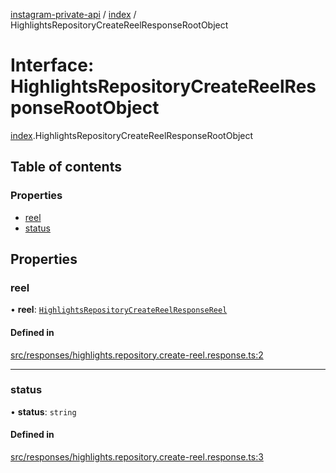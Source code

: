 [instagram-private-api](../../README.md) / [index](../../modules/index.md) / HighlightsRepositoryCreateReelResponseRootObject

# Interface: HighlightsRepositoryCreateReelResponseRootObject

[index](../../modules/index.md).HighlightsRepositoryCreateReelResponseRootObject

## Table of contents

### Properties

- [reel](HighlightsRepositoryCreateReelResponseRootObject.md#reel)
- [status](HighlightsRepositoryCreateReelResponseRootObject.md#status)

## Properties

### reel

• **reel**: [`HighlightsRepositoryCreateReelResponseReel`](HighlightsRepositoryCreateReelResponseReel.md)

#### Defined in

[src/responses/highlights.repository.create-reel.response.ts:2](https://github.com/Nerixyz/instagram-private-api/blob/0e0721c/src/responses/highlights.repository.create-reel.response.ts#L2)

___

### status

• **status**: `string`

#### Defined in

[src/responses/highlights.repository.create-reel.response.ts:3](https://github.com/Nerixyz/instagram-private-api/blob/0e0721c/src/responses/highlights.repository.create-reel.response.ts#L3)
